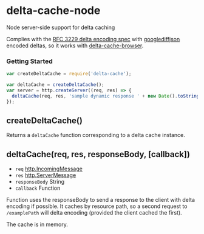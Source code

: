 # delta-cache-node
Node server-side support for delta caching
 
Complies with the [RFC 3229 delta encoding spec](https://tools.ietf.org/html/rfc3229#section-10.5.3) with [googlediffjson](https://code.google.com/p/google-diff-match-patch/wiki/API) encoded deltas, so it works with [delta-cache-browser](https://github.com/wmsmacdonald/delta-cache-browser).


### Getting Started
```javascript
var createDeltaCache = require('delta-cache');

var deltaCache = createDeltaCache();
var server = http.createServer((req, res) => {
  deltaCache(req, res, 'sample dynamic response ' + new Date().toString());
});

```
## createDeltaCache()
Returns a `deltaCache` function corresponding to a delta cache instance.

## deltaCache(req, res, responseBody, [callback])
* `req` [http.IncomingMessage](https://nodejs.org/api/http.html#http_class_http_incomingmessage)
* `res` [http.ServerMessage](https://nodejs.org/api/http.html#http_class_http_serverresponse)
* `responseBody` String 
* `callback` Function

Function uses the responseBody to send a response to the client with delta encoding if possible. It caches by resource path, so a second request to `/examplePath` will delta encoding (provided the client cached the first).

The cache is in memory.
